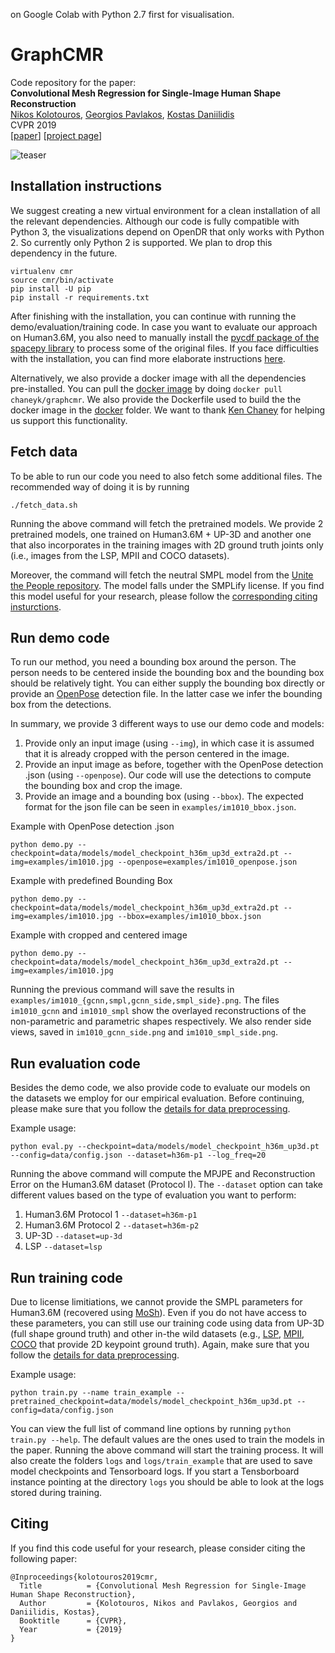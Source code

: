 on Google Colab with Python 2.7 first for visualisation.

# GraphCMR
Code repository for the paper:  
**Convolutional Mesh Regression for Single-Image Human Shape Reconstruction**  
[Nikos Kolotouros](https://www.seas.upenn.edu/~nkolot/), [Georgios Pavlakos](https://www.seas.upenn.edu/~pavlakos/), [Kostas Daniilidis](http://www.cis.upenn.edu/~kostas/)  
CVPR 2019  
[[paper](https://arxiv.org/pdf/1905.03244.pdf)] [[project page](https://www.seas.upenn.edu/~nkolot/projects/cmr/)]

![teaser](https://www.seas.upenn.edu/~nkolot/projects/cmr/files/model_architecture.png)


## Installation instructions
We suggest creating a new virtual environment for a clean installation of all the relevant dependencies.
Although our code is fully compatible with Python 3, the visualizations depend on OpenDR that only works with Python 2.
So currently only Python 2 is supported. We plan to drop this dependency in the future.

```
virtualenv cmr
source cmr/bin/activate
pip install -U pip
pip install -r requirements.txt
```
After finishing with the installation, you can continue with running the demo/evaluation/training code.
In case you want to evaluate our approach on Human3.6M, you also need to manually install the [pycdf package of the spacepy library](https://pythonhosted.org/SpacePy/pycdf.html) to process some of the original files. If you face difficulties with the installation, you can find more elaborate instructions [here](https://stackoverflow.com/questions/37232008/how-read-common-data-formatcdf-in-python).

Alternatively, we also provide a docker image with all the dependencies pre-installed. You can pull the [docker image](https://hub.docker.com/r/chaneyk/graphcmr) by doing ```docker pull chaneyk/graphcmr```.
We also provide the Dockerfile used to build the the docker image in the [docker](https://github.com/nkolot/GraphCMR/blob/master/docker) folder.
We want to thank [Ken Chaney](https://github.com/k-chaney) for helping us support this functionality.

## Fetch data
To be able to run our code you need to also fetch some additional files. The recommended way of doing it is by running
```
./fetch_data.sh
```
Running the above command will fetch the pretrained models. We provide 2 pretrained models, one trained on Human3.6M + UP-3D and another one that also incorporates in the training images with 2D ground truth joints only (i.e., images from the LSP, MPII and COCO datasets). 

Moreover, the command will fetch the neutral SMPL model from the [Unite the People repository](https://github.com/classner/up). The model falls under the SMPLify license. If you find this model useful for your research, please follow the [corresponding citing insturctions](https://github.com/classner/up/tree/master/3dfit/README.md).

## Run demo code
To run our method, you need a bounding box around the person. The person needs to be centered inside the bounding box and the bounding box should be relatively tight. You can either supply the bounding box directly or provide an [OpenPose](https://github.com/CMU-Perceptual-Computing-Lab/openpose) detection file. In the latter case we infer the bounding box from the detections.

In summary, we provide 3 different ways to use our demo code and models:
1. Provide only an input image (using ```--img```), in which case it is assumed that it is already cropped with the person centered in the image.
2. Provide an input image as before, together with the OpenPose detection .json (using ```--openpose```). Our code will use the detections to compute the bounding box and crop the image.
3. Provide an image and a bounding box (using ```--bbox```). The expected format for the json file can be seen in ```examples/im1010_bbox.json```.

Example with OpenPose detection .json
```
python demo.py --checkpoint=data/models/model_checkpoint_h36m_up3d_extra2d.pt --img=examples/im1010.jpg --openpose=examples/im1010_openpose.json
```
Example with predefined Bounding Box
```
python demo.py --checkpoint=data/models/model_checkpoint_h36m_up3d_extra2d.pt --img=examples/im1010.jpg --bbox=examples/im1010_bbox.json
```
Example with cropped and centered image
```
python demo.py --checkpoint=data/models/model_checkpoint_h36m_up3d_extra2d.pt --img=examples/im1010.jpg
```

Running the previous command will save the results in ```examples/im1010_{gcnn,smpl,gcnn_side,smpl_side}.png```. The files ```im1010_gcnn``` and ```im1010_smpl``` show the overlayed reconstructions of the non-parametric and parametric shapes respectively. We also render side views, saved in ```im1010_gcnn_side.png``` and ```im1010_smpl_side.png```.

## Run evaluation code
Besides the demo code, we also provide code to evaluate our models on the datasets we employ for our empirical evaluation. Before continuing, please make sure that you follow the [details for data preprocessing](https://github.com/nkolot/GraphCMR/blob/master/datasets/preprocess/README.md).

Example usage:
```
python eval.py --checkpoint=data/models/model_checkpoint_h36m_up3d.pt --config=data/config.json --dataset=h36m-p1 --log_freq=20
```
Running the above command will compute the MPJPE and Reconstruction Error on the Human3.6M dataset (Protocol I). The ```--dataset``` option can take different values based on the type of evaluation you want to perform:
1. Human3.6M Protocol 1 ```--dataset=h36m-p1```
2. Human3.6M Protocol 2 ```--dataset=h36m-p2```
3. UP-3D ```--dataset=up-3d```
4. LSP ```--dataset=lsp```

## Run training code
Due to license limitiations, we cannot provide the SMPL parameters for Human3.6M (recovered using [MoSh](http://mosh.is.tue.mpg.de)). Even if you do not have access to these parameters, you can still use our training code using data from UP-3D (full shape ground truth) and other in-the wild datasets (e.g., [LSP](http://sam.johnson.io/research/lsp.html), [MPII](http://human-pose.mpi-inf.mpg.de), [COCO](http://cocodataset.org/#home) that provide 2D keypoint ground truth). Again, make sure that you follow the [details for data preprocessing](https://github.com/nkolot/GraphCMR/blob/master/datasets/preprocess/README.md).

Example usage:
```
python train.py --name train_example --pretrained_checkpoint=data/models/model_checkpoint_h36m_up3d.pt --config=data/config.json
```
You can view the full list of command line options by running `python train.py --help`. The default values are the ones used to train the models in the paper.
Running the above command will start the training process. It will also create the folders `logs` and `logs/train_example` that are used to save model checkpoints and Tensorboard logs.
If you start a Tensborboard instance pointing at the directory `logs` you should be able to look at the logs stored during training.

## Citing
If you find this code useful for your research, please consider citing the following paper:

	@Inproceedings{kolotouros2019cmr,
	  Title          = {Convolutional Mesh Regression for Single-Image Human Shape Reconstruction},
	  Author         = {Kolotouros, Nikos and Pavlakos, Georgios and Daniilidis, Kostas},
	  Booktitle      = {CVPR},
	  Year           = {2019}
	}
